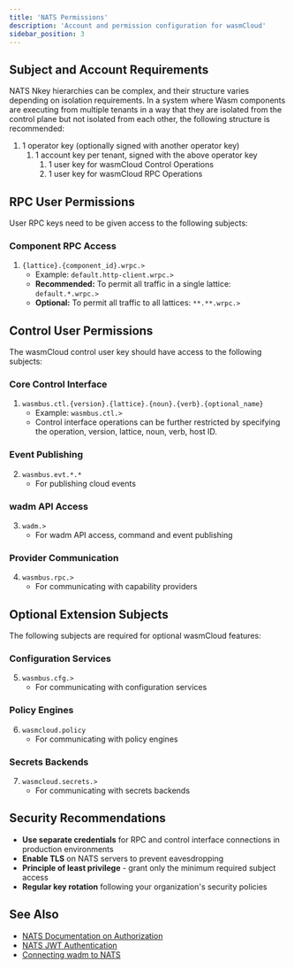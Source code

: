 ```yaml
---
title: 'NATS Permissions'
description: 'Account and permission configuration for wasmCloud'
sidebar_position: 3
---
```


## Subject and Account Requirements

NATS Nkey hierarchies can be complex, and their structure varies depending on isolation requirements. In a system where Wasm components are executing from multiple tenants in a way that they are isolated from the control plane but not isolated from each other, the following structure is recommended:

1. 1 operator key (optionally signed with another operator key)
   1. 1 account key per tenant, signed with the above operator key
      1. 1 user key for wasmCloud Control Operations
      2. 1 user key for wasmCloud RPC Operations

## RPC User Permissions

User RPC keys need to be given access to the following subjects:

### Component RPC Access

1. `{lattice}.{component_id}.wrpc.>`
   - Example: `default.http-client.wrpc.>`
   - **Recommended:** To permit all traffic in a single lattice: `default.*.wrpc.>`
   - **Optional:** To permit all traffic to all lattices: `**.**.wrpc.>`

## Control User Permissions

The wasmCloud control user key should have access to the following subjects:

### Core Control Interface

1. `wasmbus.ctl.{version}.{lattice}.{noun}.{verb}.{optional_name}`
   - Example: `wasmbus.ctl.>`
   - Control interface operations can be further restricted by specifying the operation, version, lattice, noun, verb, host ID.

### Event Publishing

2. `wasmbus.evt.*.*`
   - For publishing cloud events

### wadm API Access

3. `wadm.>`
   - For wadm API access, command and event publishing

### Provider Communication

4. `wasmbus.rpc.>`
   - For communicating with capability providers

## Optional Extension Subjects

The following subjects are required for optional wasmCloud features:

### Configuration Services

5. `wasmbus.cfg.>`
   - For communicating with configuration services

### Policy Engines

6. `wasmcloud.policy`
   - For communicating with policy engines

### Secrets Backends

7. `wasmcloud.secrets.>`
   - For communicating with secrets backends

## Security Recommendations

- **Use separate credentials** for RPC and control interface connections in production environments
- **Enable TLS** on NATS servers to prevent eavesdropping
- **Principle of least privilege** - grant only the minimum required subject access
- **Regular key rotation** following your organization's security policies

## See Also

- [NATS Documentation on Authorization](https://docs.nats.io/running-a-nats-service/configuration/securing_nats/authorization)
- [NATS JWT Authentication](https://docs.nats.io/running-a-nats-service/configuration/securing_nats/auth_intro/jwt)
- [Connecting wadm to NATS](/docs/deployment/wadm/nats-credentials)
